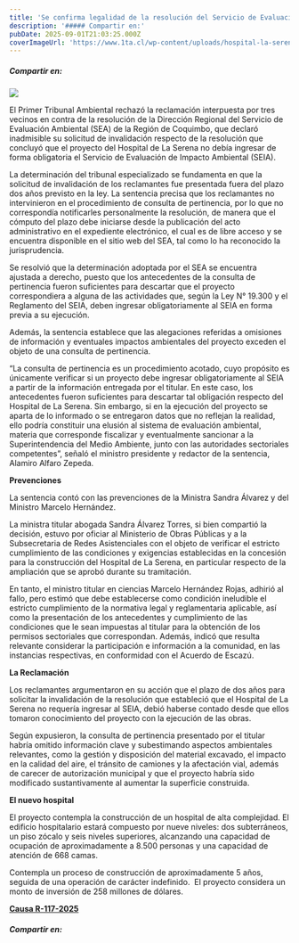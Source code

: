 ```yaml
---
title: 'Se confirma legalidad de la resolución del Servicio de Evaluación Ambiental que descartó ingreso obligatorio del Hospital de La Serena al Sistema de Evaluación de Impacto Ambiental'
description: '##### Compartir en:'
pubDate: 2025-09-01T21:03:25.000Z
coverImageUrl: 'https://www.1ta.cl/wp-content/uploads/hospital-la-serena-1.jpg'
---
```


##### Compartir en:

[](https://www.linkedin.com/sharing/share-offsite/?url= 'Add this to LinkedIn')[](https://twitter.com/intent/tweet?text=%20-%20%20 'Share this on X')[](https://api.whatsapp.com/send?text=%20 'WhatsApp')[](https://www.facebook.com/share.php?u= 'Share this on Facebook')[](# 'More share links')

[![](https://www.1ta.cl/wp-content/uploads/hospital-la-serena-1.jpg)](https://www.1ta.cl/wp-content/uploads/hospital-la-serena-1.jpg)

El Primer Tribunal Ambiental rechazó la reclamación interpuesta por tres vecinos en contra de la resolución de la Dirección Regional del Servicio de Evaluación Ambiental (SEA) de la Región de Coquimbo, que declaró inadmisible su solicitud de invalidación respecto de la resolución que concluyó que el proyecto del Hospital de La Serena no debía ingresar de forma obligatoria el Servicio de Evaluación de Impacto Ambiental (SEIA).

La determinación del tribunal especializado se fundamenta en que la solicitud de invalidación de los reclamantes fue presentada fuera del plazo dos años previsto en la ley. La sentencia precisa que los reclamantes no intervinieron en el procedimiento de consulta de pertinencia, por lo que no correspondía notificarles personalmente la resolución, de manera que el cómputo del plazo debe iniciarse desde la publicación del acto administrativo en el expediente electrónico, el cual es de libre acceso y se encuentra disponible en el sitio web del SEA, tal como lo ha reconocido la jurisprudencia.

Se resolvió que la determinación adoptada por el SEA se encuentra ajustada a derecho, puesto que los antecedentes de la consulta de pertinencia fueron suficientes para descartar que el proyecto correspondiera a alguna de las actividades que, según la Ley N° 19.300 y el Reglamento del SEIA, deben ingresar obligatoriamente al SEIA en forma previa a su ejecución.

Además, la sentencia establece que las alegaciones referidas a omisiones de información y eventuales impactos ambientales del proyecto exceden el objeto de una consulta de pertinencia.

“La consulta de pertinencia es un procedimiento acotado, cuyo propósito es únicamente verificar si un proyecto debe ingresar obligatoriamente al SEIA a partir de la información entregada por el titular. En este caso, los antecedentes fueron suficientes para descartar tal obligación respecto del Hospital de La Serena. Sin embargo, si en la ejecución del proyecto se aparta de lo informado o se entregaron datos que no reflejan la realidad, ello podría constituir una elusión al sistema de evaluación ambiental, materia que corresponde fiscalizar y eventualmente sancionar a la Superintendencia del Medio Ambiente, junto con las autoridades sectoriales competentes”, señaló el ministro presidente y redactor de la sentencia, Alamiro Alfaro Zepeda.

**Prevenciones**

La sentencia contó con las prevenciones de la Ministra Sandra Álvarez y del Ministro Marcelo Hernández.

La ministra titular abogada Sandra Álvarez Torres, si bien compartió la decisión, estuvo por oficiar al Ministerio de Obras Públicas y a la Subsecretaria de Redes Asistenciales con el objeto de verificar el estricto cumplimiento de las condiciones y exigencias establecidas en la concesión para la construcción del Hospital de La Serena, en particular respecto de la ampliación que se aprobó durante su tramitación.

En tanto, el ministro titular en ciencias Marcelo Hernández Rojas, adhirió al fallo, pero estimó que debe establecerse como condición ineludible el estricto cumplimiento de la normativa legal y reglamentaria aplicable, así como la presentación de los antecedentes y cumplimiento de las condiciones que le sean impuestas al titular para la obtención de los permisos sectoriales que correspondan. Además, indicó que resulta relevante considerar la participación e información a la comunidad, en las instancias respectivas, en conformidad con el Acuerdo de Escazú.

**La Reclamación**

Los reclamantes argumentaron en su acción que el plazo de dos años para solicitar la invalidación de la resolución que estableció que el Hospital de La Serena no requería ingresar al SEIA, debió haberse contado desde que ellos tomaron conocimiento del proyecto con la ejecución de las obras.

Según expusieron, la consulta de pertinencia presentado por el titular habría omitido información clave y subestimando aspectos ambientales relevantes, como la gestión y disposición del material excavado, el impacto en la calidad del aire, el tránsito de camiones y la afectación vial, además de carecer de autorización municipal y que el proyecto habría sido modificado sustantivamente al aumentar la superficie construida.

**El nuevo hospital**

El proyecto contempla la construcción de un hospital de alta complejidad. El edificio hospitalario estará compuesto por nueve niveles: dos subterráneos, un piso zócalo y seis niveles superiores, alcanzando una capacidad de ocupación de aproximadamente a 8.500 personas y una capacidad de atención de 668 camas.

Contempla un proceso de construcción de aproximadamente 5 años, seguida de una operación de carácter indefinido.  El proyecto considera un monto de inversión de 258 millones de dólares.

[**Causa R-117-2025**](https://www.portaljudicial1ta.cl/sgc-web/ver-causa.html?rol=R-117-2025)

##### Compartir en:

[](https://www.linkedin.com/sharing/share-offsite/?url= 'Add this to LinkedIn')[](https://twitter.com/intent/tweet?text=%20-%20%20 'Share this on X')[](https://api.whatsapp.com/send?text=%20 'WhatsApp')[](https://www.facebook.com/share.php?u= 'Share this on Facebook')[](# 'More share links')
